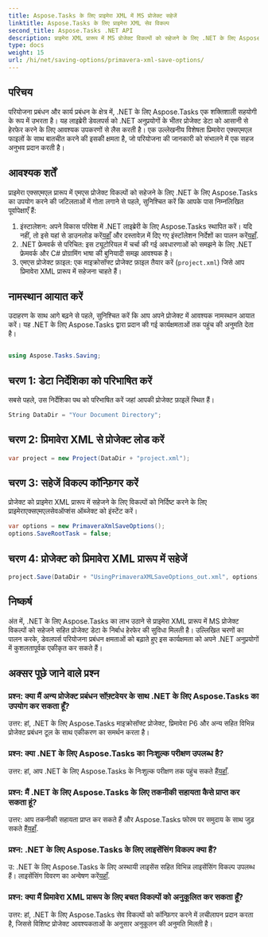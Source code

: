 ```yaml
---
title: Aspose.Tasks के लिए प्राइमेरा XML में MS प्रोजेक्ट सहेजें
linktitle: Aspose.Tasks के लिए प्राइमेरा XML सेव विकल्प
second_title: Aspose.Tasks .NET API
description: प्राइमेरा XML प्रारूप में MS प्रोजेक्ट विकल्पों को सहेजने के लिए .NET के लिए Aspose.Tasks का उपयोग करना सीखें। परियोजना प्रबंधन क्षमताओं को सहजता से बढ़ाएं।
type: docs
weight: 15
url: /hi/net/saving-options/primavera-xml-save-options/
---
```

## परिचय
परियोजना प्रबंधन और कार्य प्रबंधन के क्षेत्र में, .NET के लिए Aspose.Tasks एक शक्तिशाली सहयोगी के रूप में उभरता है। यह लाइब्रेरी डेवलपर्स को .NET अनुप्रयोगों के भीतर प्रोजेक्ट डेटा को आसानी से हेरफेर करने के लिए आवश्यक उपकरणों से लैस करती है। एक उल्लेखनीय विशेषता प्रिमावेरा एक्सएमएल फाइलों के साथ बातचीत करने की इसकी क्षमता है, जो परियोजना की जानकारी को संभालने में एक सहज अनुभव प्रदान करती है।
## आवश्यक शर्तें
प्राइमेरा एक्सएमएल प्रारूप में एमएस प्रोजेक्ट विकल्पों को सहेजने के लिए .NET के लिए Aspose.Tasks का उपयोग करने की जटिलताओं में गोता लगाने से पहले, सुनिश्चित करें कि आपके पास निम्नलिखित पूर्वापेक्षाएँ हैं:
1.  इंस्टालेशन: अपने विकास परिवेश में .NET लाइब्रेरी के लिए Aspose.Tasks स्थापित करें। यदि नहीं, तो इसे यहां से डाउनलोड करें[यहाँ](https://releases.aspose.com/tasks/net/) और दस्तावेज़ में दिए गए इंस्टॉलेशन निर्देशों का पालन करें[यहाँ](https://reference.aspose.com/tasks/net/).
2. .NET फ्रेमवर्क से परिचित: इस ट्यूटोरियल में चर्चा की गई अवधारणाओं को समझने के लिए .NET फ्रेमवर्क और C# प्रोग्रामिंग भाषा की बुनियादी समझ आवश्यक है।
3. एमएस प्रोजेक्ट फ़ाइल: एक माइक्रोसॉफ्ट प्रोजेक्ट फ़ाइल तैयार करें (`project.xml`) जिसे आप प्रिमावेरा XML प्रारूप में सहेजना चाहते हैं।

## नामस्थान आयात करें
उदाहरण के साथ आगे बढ़ने से पहले, सुनिश्चित करें कि आप अपने प्रोजेक्ट में आवश्यक नामस्थान आयात करें। यह .NET के लिए Aspose.Tasks द्वारा प्रदान की गई कार्यक्षमताओं तक पहुंच की अनुमति देता है।

```csharp

using Aspose.Tasks.Saving;
```

## चरण 1: डेटा निर्देशिका को परिभाषित करें
सबसे पहले, उस निर्देशिका पथ को परिभाषित करें जहां आपकी प्रोजेक्ट फ़ाइलें स्थित हैं।
```csharp
String DataDir = "Your Document Directory";
```
## चरण 2: प्रिमावेरा XML से प्रोजेक्ट लोड करें
```csharp
var project = new Project(DataDir + "project.xml");
```
## चरण 3: सहेजें विकल्प कॉन्फ़िगर करें
प्रोजेक्ट को प्राइमेरा XML प्रारूप में सहेजने के लिए विकल्पों को निर्दिष्ट करने के लिए प्राइमेराएक्सएमएलसेवऑप्शंस ऑब्जेक्ट को इंस्टेंट करें।
```csharp
var options = new PrimaveraXmlSaveOptions();
options.SaveRootTask = false;
```
## चरण 4: प्रोजेक्ट को प्रिमावेरा XML प्रारूप में सहेजें
```csharp
project.Save(DataDir + "UsingPrimaveraXMLSaveOptions_out.xml", options);
```

## निष्कर्ष
अंत में, .NET के लिए Aspose.Tasks का लाभ उठाने से प्राइमेरा XML प्रारूप में MS प्रोजेक्ट विकल्पों को सहेजने सहित प्रोजेक्ट डेटा के निर्बाध हेरफेर की सुविधा मिलती है। उल्लिखित चरणों का पालन करके, डेवलपर्स परियोजना प्रबंधन क्षमताओं को बढ़ाते हुए इस कार्यक्षमता को अपने .NET अनुप्रयोगों में कुशलतापूर्वक एकीकृत कर सकते हैं।
## अक्सर पूछे जाने वाले प्रश्न
### प्रश्न: क्या मैं अन्य प्रोजेक्ट प्रबंधन सॉफ़्टवेयर के साथ .NET के लिए Aspose.Tasks का उपयोग कर सकता हूँ?
उत्तर: हां, .NET के लिए Aspose.Tasks माइक्रोसॉफ्ट प्रोजेक्ट, प्रिमावेरा P6 और अन्य सहित विभिन्न प्रोजेक्ट प्रबंधन टूल के साथ एकीकरण का समर्थन करता है।
### प्रश्न: क्या .NET के लिए Aspose.Tasks का निःशुल्क परीक्षण उपलब्ध है?
 उत्तर: हां, आप .NET के लिए Aspose.Tasks के निःशुल्क परीक्षण तक पहुंच सकते हैं[यहाँ](https://releases.aspose.com/).
### प्रश्न: मैं .NET के लिए Aspose.Tasks के लिए तकनीकी सहायता कैसे प्राप्त कर सकता हूं?
 उत्तर: आप तकनीकी सहायता प्राप्त कर सकते हैं और Aspose.Tasks फोरम पर समुदाय के साथ जुड़ सकते हैं[यहाँ](https://forum.aspose.com/c/tasks/15).
### प्रश्न: .NET के लिए Aspose.Tasks के लिए लाइसेंसिंग विकल्प क्या हैं?
 उ: .NET के लिए Aspose.Tasks के लिए अस्थायी लाइसेंस सहित विभिन्न लाइसेंसिंग विकल्प उपलब्ध हैं। लाइसेंसिंग विवरण का अन्वेषण करें[यहाँ](https://purchase.aspose.com/buy).
### प्रश्न: क्या मैं प्रिमावेरा XML प्रारूप के लिए बचत विकल्पों को अनुकूलित कर सकता हूँ?
उत्तर: हां, .NET के लिए Aspose.Tasks सेव विकल्पों को कॉन्फ़िगर करने में लचीलापन प्रदान करता है, जिससे विशिष्ट प्रोजेक्ट आवश्यकताओं के अनुसार अनुकूलन की अनुमति मिलती है।